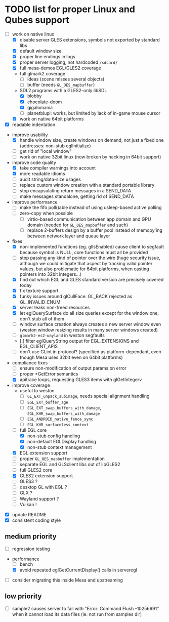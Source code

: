 # TODO list for proper Linux and Qubes support

- [ ] work on native linux
  - [x] disable server GLES extensions, symbols not exported by standard libs
  - [x] default window size
  - [x] proper line endings in logs
  - [x] proper server logging, not hardcoded `/sdcard/`
  - [x] full mesa-demos EGL/GLES2 coverage
  - full glmark2 coverage
    - [ ] ideas (scene misses several objects)
    - [ ] buffer (needs `GL_OES_mapbuffer`)
  - SDL2 programs with a GLES2-only libSDL
    - [x] blobby
    - [x] chocolate-doom
    - [x] gigalomania
    - [ ] planetblupi: works, but limited by lack of in-game mouse cursor
  - [x] work on native 64bit platforms
- [x] readable indentation
- improve usability
  - [x] handle window size, create windows on demand, not just a fixed one
        (addresses: non-stub eglInitialize)
  - [ ] get rid of "local window"
  - [ ] work on native 32bit linux (now broken by hacking in 64bit support)
- improve code quality
  - [x] take compiler warnings into account
  - [x] more readable idioms
  - [ ] audit string/data-size usages
  - [ ] replace custom window creation with a standard portable library
  - [ ] stop encapsulating return messages in a SEND_DATA
  - [ ] make messages standalone, getting rid of SEND_DATA
- improve performance
  - [ ] make the fifo poll()able instead of using usleep-based active polling
  - [ ] zero-copy when possible
    - [ ] virtio-based communication between app domain and GPU domain
          (needed for `GL_OES_mapbuffer` and such)
    - [ ] replace 2-buffers design by a buffer pool instead of memcpy'ing between
          network layer and queue layer
- fixes
  - [x] non-implemented functions (eg. glIsEnabled) cause client to segfault because
        symbol is NULL, core functions must all be provided
  - [ ] stop passing any kind of pointer over the wire (huge security issue, although
        we could mitigate that aspect by tracking valid pointer values, but also
        problematic for 64bit platforms, when casting pointers into 32bit integers...)
  - [x] find out which EGL and GLES standard version are precisely covered today
  - [x] fix texture support
  - [x] funky issues around glCullFace: GL_BACK rejected as GL_INVALID_ENUM
  - [x] server leaks non-freed resources
  - [x] let eglQuerySurface do all size queries except for the window one, don't stub
        all of them
  - [ ] window surface creation always creates a new server window
        even (weston window resizing results in many server windows
        created)
  - [ ] `glmark2-es2-wayland` in weston segfaults
  - [.] filter eglQueryString output for EGL_EXTENSIONS and EGL_CLIENT_APIS
  - [ ] don't use GLint in protocol? (specified as platform-dependant, even though
        Mesa uses 32bit even on 64bit platforms)
- compliance fixes
  - [ ] ensure non-modification of output params on error
  - [ ] proper *GetError semantics
  - [x] apitrace loops, requesting GLES3 items with glGetIntegerv
- improve coverage
  - useful to weston
    - [ ] `GL_EXT_unpack_subimage`, needs special alignment handling
    - [ ] `EGL_EXT_buffer_age`
    - [ ] `EGL_EXT_swap_buffers_with_damage`, `EGL_KHR_swap_buffers_with_damage`
    - [ ] `EGL_ANDROID_native_fence_sync`
    - [ ] `EGL_KHR_surfaceless_context`
  - [ ] full EGL core
    - [x] non-stub config handling
    - [x] non-default EGLDisplay handling
    - [x] non-stub context management
  - [x] EGL extension support
  - [ ] proper `GL_OES_mapbuffer` implementation
  - [ ] separate EGL and GLSclient libs out of libGLES2
  - [ ] full GLES2 core
  - [x] GLES2 extension support
  - [ ] GLES3 ?
  - [ ] desktop GL with EGL ?
  - [ ] GLX ?
  - [ ] Wayland support ?
  - [ ] Vulkan !
- [x] update README
- [x] consistent coding style

## medium priority

- [ ] regression testing
- performance
  - [ ] bench
  - [x] avoid repeated eglGetCurrentDisplay() calls in serveregl
- [ ] consider migrating this inside Mesa and upstreaming

## low priority

- [ ] sample2 causes server to fail with "Error: Command Flush -10256991" when
      it cannot load its data files (ie. not run from samples dir)
